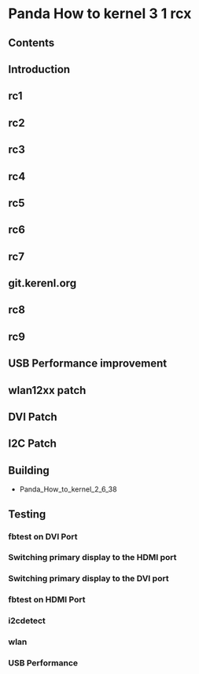 # Panda How to kernel 3 1 rcx
## Contents
## Introduction
## rc1
## rc2
## rc3
## rc4
## rc5
## rc6
## rc7
## git.kerenl.org
## rc8
## rc9
## USB Performance improvement
## wlan12xx patch
## DVI Patch
## I2C Patch
## Building
* Panda_How_to_kernel_2_6_38
## Testing
### fbtest on DVI Port
### Switching primary display to the HDMI port
### Switching primary display to the DVI port
### fbtest on HDMI Port
### i2cdetect
### wlan
### USB Performance
